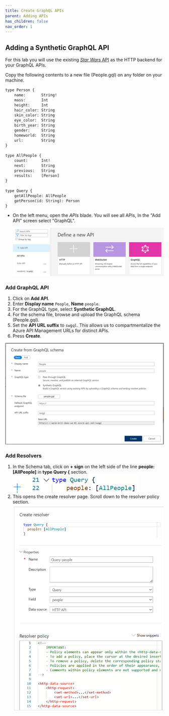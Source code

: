 ```yaml
---
title: Create GraphQL APIs
parent: Adding APIs
has_children: false
nav_order: 1
---
```



## Adding a Synthetic GraphQL API

For this lab you will use the existing [*Star Wars* API](https://swapi.dev) as the HTTP backend for your GraphQL APIs. 

Copy the following contents to a new file (People.gql) on any folder on your machine. 
```
type Person {
    name:       String!
    mass:       Int
    height:     Int
    hair_color: String
    skin_color: String 
    eye_color:  String 
    birth_year: String 
    gender:     String
    homeworld:  String
    url:        String 
}

type AllPeople {
    count:      Int!
    next:       String
    previous:   String
    results:    [Person]
}

type Query {
    getAllPeople: AllPeople
    getPerson(id: String): Person
}
```


- On the left menu, open the *APIs* blade. You will see all APIs, In the "Add API" screen select "GraphQL".

  ![APIM APIs](../../assets/images/add_graphql_api.png)

### Add GraphQL API

1) Click on **Add API**.  
2) Enter **Display name** `People`, **Name** `people`.  
3) For the GraphQL type, select **Synthetic GraphQL**.  
4) For the schema file, browse and upload the GraphQL schema (People.gql).  
5) Set the **API URL suffix** to `swgql`. This allows us to compartmentalize the Azure API Management URLs for distinct APIs.  
6) Press **Create**.

  ![APIM APIs](../../assets/images/create_graphql_from_schema.png)

### Add Resolvers 

1) In the Schema tab, click on **+ sign** on the left side of the line **people: [AllPeople]** in **type Query {** section.
   ![Add HTTP Resolver](../../assets/images/add_http_resolver_1.png)
2) This opens the create resolver page. Scroll down to the resolver policy section.
   ![Create HTTP Resolver](../../assets/images/create_http_resolver.png)
   

